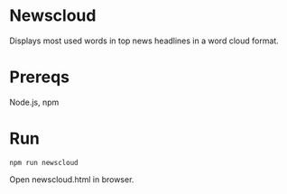 # Newscloud

Displays most used words in top news headlines in a word cloud format.

# Prereqs

Node.js, npm

# Run

```
npm run newscloud
```

Open newscloud.html in browser.